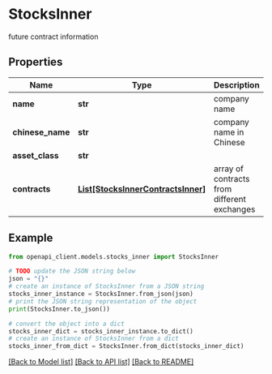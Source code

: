 # StocksInner

future contract information

## Properties

Name | Type | Description | Notes
------------ | ------------- | ------------- | -------------
**name** | **str** | company name | [optional] 
**chinese_name** | **str** | company name in Chinese | [optional] 
**asset_class** | **str** |  | [optional] 
**contracts** | [**List[StocksInnerContractsInner]**](StocksInnerContractsInner.md) | array of contracts from different exchanges | [optional] 

## Example

```python
from openapi_client.models.stocks_inner import StocksInner

# TODO update the JSON string below
json = "{}"
# create an instance of StocksInner from a JSON string
stocks_inner_instance = StocksInner.from_json(json)
# print the JSON string representation of the object
print(StocksInner.to_json())

# convert the object into a dict
stocks_inner_dict = stocks_inner_instance.to_dict()
# create an instance of StocksInner from a dict
stocks_inner_from_dict = StocksInner.from_dict(stocks_inner_dict)
```
[[Back to Model list]](../README.md#documentation-for-models) [[Back to API list]](../README.md#documentation-for-api-endpoints) [[Back to README]](../README.md)


